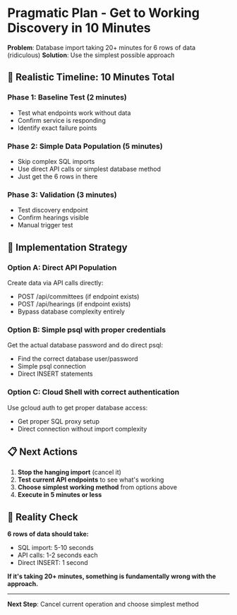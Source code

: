 # Pragmatic Plan - Get to Working Discovery in 10 Minutes

**Problem**: Database import taking 20+ minutes for 6 rows of data (ridiculous)
**Solution**: Use the simplest possible approach

## 🎯 Realistic Timeline: 10 Minutes Total

### **Phase 1: Baseline Test (2 minutes)**
- Test what endpoints work without data
- Confirm service is responding
- Identify exact failure points

### **Phase 2: Simple Data Population (5 minutes)**
- Skip complex SQL imports
- Use direct API calls or simplest database method
- Just get the 6 rows in there

### **Phase 3: Validation (3 minutes)**
- Test discovery endpoint
- Confirm hearings visible
- Manual trigger test

## 🔧 Implementation Strategy

### **Option A: Direct API Population**
Create data via API calls directly:
- POST /api/committees (if endpoint exists)
- POST /api/hearings (if endpoint exists)
- Bypass database complexity entirely

### **Option B: Simple psql with proper credentials**
Get the actual database password and do direct psql:
- Find the correct database user/password
- Simple psql connection
- Direct INSERT statements

### **Option C: Cloud Shell with correct authentication**
Use gcloud auth to get proper database access:
- Get proper SQL proxy setup
- Direct connection without import complexity

## 📋 Next Actions

1. **Stop the hanging import** (cancel it)
2. **Test current API endpoints** to see what's working
3. **Choose simplest working method** from options above
4. **Execute in 5 minutes or less**

## 🚨 Reality Check

**6 rows of data should take:**
- SQL import: 5-10 seconds
- API calls: 1-2 seconds each
- Direct INSERT: 1 second

**If it's taking 20+ minutes, something is fundamentally wrong with the approach.**

---

**Next Step**: Cancel current operation and choose simplest method